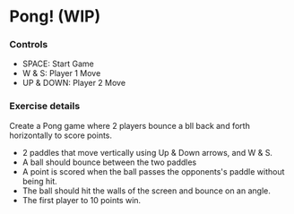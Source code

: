 # Pong! (WIP)

### Controls

- SPACE: Start Game
- W & S: Player 1 Move
- UP & DOWN: Player 2 Move

### Exercise details

Create a Pong game where 2 players bounce a bll back and forth horizontally to score points.

- 2 paddles that move vertically using Up & Down arrows, and W & S.
- A ball should bounce between the two paddles
- A point is scored when the ball passes the opponents's paddle without being hit.
- The ball should hit the walls of the screen and bounce on an angle.
- The first player to 10 points win.
